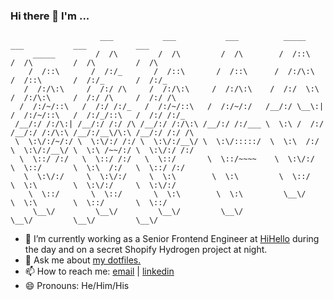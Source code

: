 ### Hi there 👋 I'm ...
```
                    ___           ___           ___          _____          ___           ___           ___     
     _____         /  /\         /  /\         /  /\        /  /::\        /  /\         /  /\         /  /\    
    /  /::\       /  /:/_       /  /::\       /  /::\      /  /:/\:\      /  /::\       /  /:/_       /  /:/_   
   /  /:/\:\     /  /:/ /\     /  /:/\:\     /  /:/\:\    /  /:/  \:\    /  /:/\:\     /  /:/ /\     /  /:/ /\  
  /  /:/~/::\   /  /:/ /:/_   /  /:/~/::\   /  /:/~/:/   /__/:/ \__\:|  /  /:/~/::\   /  /:/_/::\   /  /:/ /:/_ 
 /__/:/ /:/\:| /__/:/ /:/ /\ /__/:/ /:/\:\ /__/:/ /:/___ \  \:\ /  /:/ /__/:/ /:/\:\ /__/:/__\/\:\ /__/:/ /:/ /\
 \  \:\/:/~/:/ \  \:\/:/ /:/ \  \:\/:/__\/ \  \:\/:::::/  \  \:\  /:/  \  \:\/:/__\/ \  \:\ /~~/:/ \  \:\/:/ /:/
  \  \::/ /:/   \  \::/ /:/   \  \::/       \  \::/~~~~    \  \:\/:/    \  \::/       \  \:\  /:/   \  \::/ /:/ 
   \  \:\/:/     \  \:\/:/     \  \:\        \  \:\         \  \::/      \  \:\        \  \:\/:/     \  \:\/:/  
    \  \::/       \  \::/       \  \:\        \  \:\         \__\/        \  \:\        \  \::/       \  \::/   
     \__\/         \__\/         \__\/         \__\/                       \__\/         \__\/         \__\/    
```
     
- 🔭 I’m currently working as a Senior Frontend Engineer at [HiHello](https://hihello.me) during the day and on a secret Shopify Hydrogen project at night.
- 💬 Ask me about [my dotfiles.](https://github.com/beardage/dotfiles)
- 📫 How to reach me: [email](mailto:kb@kylebeard.com) | [linkedin](https://www.linkedin.com/in/kbeardage/)
- 😄 Pronouns: He/Him/His
